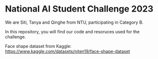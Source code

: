 # National AI Student Challenge 2023
We are Siti, Tanya and Qinghe from NTU, participating in Category B.

In this repository, you will find our code and resoruces used for the challenge.

Face shape dataset from Kaggle: https://www.kaggle.com/datasets/niten19/face-shape-dataset
